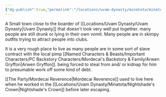 ```yaml
---
{"dg-publish":true,"permalink":"/locations/uvam-dynasty/minatota/minatota/","tags":["Discovered"],"updated":"2025-06-10T19:11:11.294+01:00"}
---
```


A Small town close to the boarder of [[Locations/Uvam Dynasty/Uvam Dynasty\|Uvam Dynasty]] that doesn't look very well put together. many people are still drunk or lying in their own vomit. Many people are in skimpy outfits trying to attract people into clubs. 

It is a very rough place to live as many people are in some sort of slave contract with the local pimp [[Named Characters & Beasts/Important Characters/PC Backstory Characters/Mordecai's Backstory & Family/Arwen Gryffon\|Arwen Gryffon]]. being forced to steal from and/ or kidnap for him to presumable work off some kind of debt. 

[[The Party/Mordecai Reverence\|Mordecai Reverence]] used to live here when he worked in the [[Locations/Uvam Dynasty/Minatota/Nightshade's Crown\|Nightshade's Crown]] before later escaping. 